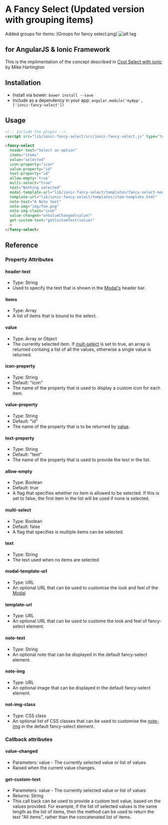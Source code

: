 # A Fancy Select (Updated version with grouping items)
Added groups for items:
[Groups for fancy select.png]
![alt tag](http://pryaniky.blob.core.windows.net/tmp/Groups_for_fancy_select.png)
## for AngularJS & Ionic Framework

This is the implimentation of the concept described in
[Cool Select with ionic](http://codepen.io/mhartington/pen/CImqy?editors=101) by Mike Hartington

## Installation

- Install via bower: `bower install --save`
- Include as a dependency in your app: `angular.module('myApp', ['ionic-fancy-select'])`

## Usage

```html
<!-- Include the plugin -->
<script src="lib/ionic-fancy-select/src/ionic-fancy-select.js" type="text/javascript"></script>

<fancy-select
  header-text="Select an option"
  items="items"
  value="selected"
  icon-property="icon"
  value-property="id"
  text-property="id"
  allow-empty='true'
  multi-select="true"
  text="Nothing selected"
  modal-template-url="lib/ionic-fancy-select/templates/fancy-select-modal-template.html"
  template-url="lib/ionic-fancy-select/templates/item-template.html"
  note-text="A Note text"
  note-img="img/foo.png"
  note-img-class="icon"
  value-changed="onValueChanged(value)"
  get-custom-text="getCustomText(value)"
  >
</fancy-select>
```

## Reference

### Property Attributes

#### header-text
* Type: String
* Used to specify the text that is shown in the [Modal's](http://ionicframework.com/docs/api/service/$ionicModal/)
header bar.

#### items
* Type: Array
* A list of items that is bound to the select.

#### value
* Type: Array or Object
* The currently selected item. If [mult-select](#multi-select) is set to true, an array is returned containg a list of all the values, otherwise a single value is returned.

#### icon-property
* Type: String
* Default: "icon"
* The name of the property that is used to display a custom icon for each item.

#### value-property
* Type: String
* Default: "id"
* The name of the property that is to be returned by [value](#value).

#### text-property
* Type: String
* Default: "text"
* The name of the property that is used to provide the text in the list.

#### allow-empty
* Type: Boolean
* Default: true
* A flag that specifies whether no item is allowed to be selected. If this is set to false, the first item in the list will be used if none is selected.

#### multi-select
* Type: Boolean
* Default: false
* A flag that specifies is multiple items can be selected.

#### text
* Type: String
* The text used when no items are selected

#### modal-template-url
* Type: URL
* An optional URL that can be used to customise the look and feel of the [Modal](http://ionicframework.com/docs/api/service/$ionicModal/)

#### template-url
* Type: URL
* An optional URL that can be used to custome the look and feel of fancy-select element.

#### note-text
* Type: String
* An optional note that can be displayed in the default fancy-select element.

#### note-img
* Type: URL
* An optional image that can be displayed in the default fancy-select element.

#### not-img-class
* Type: CSS class
* An optional list of CSS classes that can be used to customise the [note-img](#note-img) in the default fancy-select element.

### Callback attributes

#### value-changed
* Parameters: value - The currently selected value or list of values
* Raised when the current value changes.

#### get-custom-text
* Parameters: value - The currently selected value or list of values
* Returns: String
* This call back can be used to provide a custom text value, based on the values provided. For example, if the list of selected values is the same length as the list of items, then the method can be used to return the text "All items", rather than the concatenated list of items.
